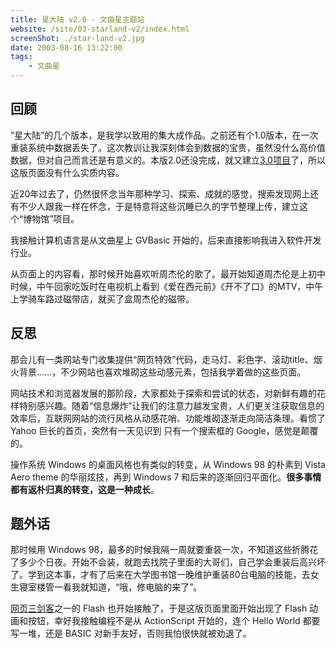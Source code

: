 ```yaml
---
title: 星大陆 v2.0 - 文曲星主题站
website: /site/03-starland-v2/index.html
screenShot: ./star-land-v2.jpg
date: 2003-08-16 13:22:00
tags:
    - 文曲星
---
```


## 回顾
“星大陆”的几个版本，是我学以致用的集大成作品。之前还有个1.0版本，在一次重装系统中数据丢失了。这次教训让我深刻体会到数据的宝贵，虽然没什么高价值数据，但对自己而言还是有意义的。本版2.0还没完成，就又建立[3.0项目](/2003/12/08/star-land-v3/)了，所以这版页面没有什么实质内容。

近20年过去了，仍然很怀念当年那种学习、探索、成就的感觉，搜索发现网上还有不少人跟我一样在怀念，于是特意将这些沉睡已久的字节整理上传，建立这个“博物馆”项目。

我接触计算机语言是从文曲星上 GVBasic 开始的，后来直接影响我进入软件开发行业。

从页面上的内容看，那时候开始喜欢听周杰伦的歌了。最开始知道周杰伦是上初中时候，中午回家吃饭时在电视机上看到《爱在西元前》《开不了口》的MTV，中午上学骑车路过磁带店，就买了盒周杰伦的磁带。

## 反思
那会儿有一类网站专门收集提供“网页特效”代码，走马灯、彩色字、滚动title、烟火背景……，不少网站也喜欢堆砌这些动感元素，包括我学着做的这些页面。

网站技术和浏览器发展的那阶段，大家都处于探索和尝试的状态，对新鲜有趣的花样特别感兴趣。随着“信息爆炸”让我们的注意力越发宝贵，人们更关注获取信息的效率后，互联网网站的流行风格从动感花哨、功能堆砌逐渐走向简洁条理。看惯了 Yahoo 巨长的首页，突然有一天见识到 只有一个搜索框的 Google，感觉是颠覆的。

操作系统 Windows 的桌面风格也有类似的转变，从 Windows 98 的朴素到 Vista Aero theme 的华丽炫技，再到 Windows 7 和后来的逐渐回归平面化。**很多事情都有返朴归真的转变，这是一种成长**。

## 题外话
那时候用 Windows 98，最多的时候我隔一周就要重装一次，不知道这些折腾花了多少个日夜。开始不会装，就跑去找院子里面的大哥们，自己学会重装后高兴坏了。学到这本事，才有了后来在大学图书馆一晚维护重装80台电脑的技能，去女生寝室楼管一看我就知道，“哦，修电脑的来了”。

[网页三剑客](https://baike.baidu.com/item/%E7%BD%91%E9%A1%B5%E4%B8%89%E5%89%91%E5%AE%A2)之一的 Flash 也开始接触了，于是这版页面里面开始出现了 Flash 动画和按钮，幸好我接触编程不是从 ActionScript 开始的，连个 Hello World 都要写一堆，还是 BASIC 对新手友好，否则我怕很快就被劝退了。
